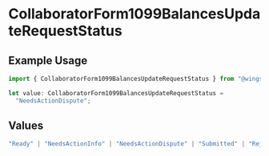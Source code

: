 # CollaboratorForm1099BalancesUpdateRequestStatus

## Example Usage

```typescript
import { CollaboratorForm1099BalancesUpdateRequestStatus } from "@wingspan/payments/sdk/models/shared";

let value: CollaboratorForm1099BalancesUpdateRequestStatus =
  "NeedsActionDispute";
```

## Values

```typescript
"Ready" | "NeedsActionInfo" | "NeedsActionDispute" | "Submitted" | "Rejected" | "Accepted" | "Excluded"
```